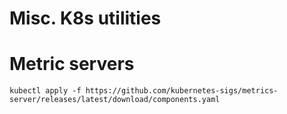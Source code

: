 # Misc. K8s utilities

# Metric servers
```
kubectl apply -f https://github.com/kubernetes-sigs/metrics-server/releases/latest/download/components.yaml
```

